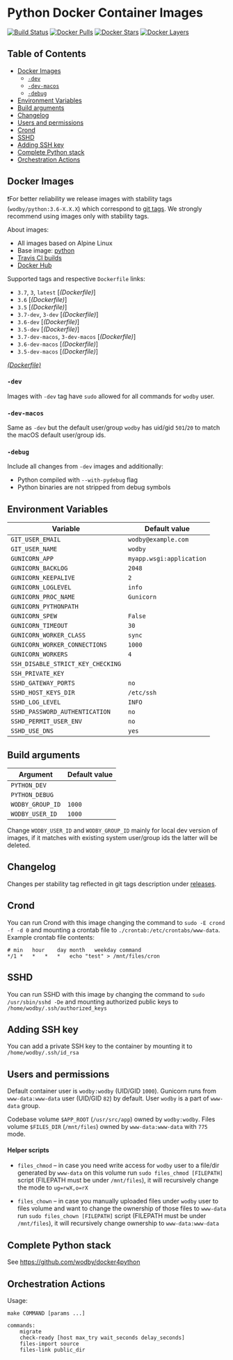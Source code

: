# Python Docker Container Images

[![Build Status](https://travis-ci.com/wodby/python.svg?branch=master)](https://travis-ci.com/wodby/python)
[![Docker Pulls](https://img.shields.io/docker/pulls/wodby/python.svg)](https://hub.docker.com/r/wodby/python)
[![Docker Stars](https://img.shields.io/docker/stars/wodby/python.svg)](https://hub.docker.com/r/wodby/python)
[![Docker Layers](https://images.microbadger.com/badges/image/wodby/python.svg)](https://microbadger.com/images/wodby/python)

## Table of Contents

* [Docker Images](#docker-images)
    * [`-dev`](#-dev)
    * [`-dev-macos`](#-dev-macos)
    * [`-debug`](#-debug)
* [Environment Variables](#environment-variables)
* [Build arguments](#build-arguments)
* [Changelog](#changelog)    
* [Users and permissions](#users-and-permissions)
* [Crond](#crond)
* [SSHD](#sshd)
* [Adding SSH key](#adding-ssh-key)
* [Complete Python stack](#complete-python-stack)
* [Orchestration Actions](#orchestration-actions)

## Docker Images

❗For better reliability we release images with stability tags (`wodby/python:3.6-X.X.X`) which correspond to [git tags](https://github.com/wodby/python/releases). We strongly recommend using images only with stability tags. 

About images:

* All images based on Alpine Linux
* Base image: [python](https://github.com/docker-library/python)
* [Travis CI builds](https://travis-ci.com/wodby/python) 
* [Docker Hub](https://hub.docker.com/r/wodby/python) 

Supported tags and respective `Dockerfile` links:

* `3.7`, `3`, `latest` [_(Dockerfile)_]
* `3.6` [_(Dockerfile)_]
* `3.5` [_(Dockerfile)_]
* `3.7-dev`, `3-dev` [_(Dockerfile)_]
* `3.6-dev` [_(Dockerfile)_]
* `3.5-dev` [_(Dockerfile)_]
* `3.7-dev-macos`, `3-dev-macos` [_(Dockerfile)_]
* `3.6-dev-macos` [_(Dockerfile)_]
* `3.5-dev-macos` [_(Dockerfile)_]

[_(Dockerfile)_](https://github.com/wodby/python/tree/master/Dockerfile)

### `-dev`

Images with `-dev` tag have `sudo` allowed for all commands for `wodby` user.

### `-dev-macos`

Same as `-dev` but the default user/group `wodby` has uid/gid `501`/`20`  to match the macOS default user/group ids.

### `-debug`

Include all changes from `-dev` images and additionally:

* Python compiled with `--with-pydebug` flag
* Python binaries are not stripped from debug symbols

## Environment Variables

| Variable                          | Default value            |
| --------------------------------- | -------------------      |
| `GIT_USER_EMAIL`                  | `wodby@example.com`      |
| `GIT_USER_NAME`                   | `wodby`                  |
| `GUNICORN_APP`                    | `myapp.wsgi:application` |
| `GUNICORN_BACKLOG`                | `2048`                   |
| `GUNICORN_KEEPALIVE`              | `2`                      |
| `GUNICORN_LOGLEVEL`               | `info`                   |
| `GUNICORN_PROC_NAME`              | `Gunicorn`               |
| `GUNICORN_PYTHONPATH`             |                          |
| `GUNICORN_SPEW`                   | `False`                  |
| `GUNICORN_TIMEOUT`                | `30`                     |
| `GUNICORN_WORKER_CLASS`           | `sync`                   |
| `GUNICORN_WORKER_CONNECTIONS`     | `1000`                   |
| `GUNICORN_WORKERS`                | `4`                      |
| `SSH_DISABLE_STRICT_KEY_CHECKING` |                          |
| `SSH_PRIVATE_KEY`                 |                          |
| `SSHD_GATEWAY_PORTS`              | `no`                     |
| `SSHD_HOST_KEYS_DIR`              | `/etc/ssh`               |
| `SSHD_LOG_LEVEL`                  | `INFO`                   |
| `SSHD_PASSWORD_AUTHENTICATION`    | `no`                     |
| `SSHD_PERMIT_USER_ENV`            | `no`                     |
| `SSHD_USE_DNS`                    | `yes`                    |

## Build arguments

| Argument         | Default value |
| ---------------- | ------------- |
| `PYTHON_DEV`     |               |
| `PYTHON_DEBUG`   |               |
| `WODBY_GROUP_ID` | `1000`        |
| `WODBY_USER_ID`  | `1000`        |

Change `WODBY_USER_ID` and `WODBY_GROUP_ID` mainly for local dev version of images, if it matches with existing system user/group ids the latter will be deleted. 

## Changelog

Changes per stability tag reflected in git tags description under [releases](https://github.com/wodby/python/releases). 

## Crond

You can run Crond with this image changing the command to `sudo -E crond -f -d 0` and mounting a crontab file to `./crontab:/etc/crontabs/www-data`. Example crontab file contents:

```
# min	hour	day	month	weekday	command
*/1	*	*	*	*	echo "test" > /mnt/files/cron
```

## SSHD

You can run SSHD with this image by changing the command to `sudo /usr/sbin/sshd -De` and mounting authorized public keys to `/home/wodby/.ssh/authorized_keys`

## Adding SSH key

You can add a private SSH key to the container by mounting it to `/home/wodby/.ssh/id_rsa`

## Users and permissions

Default container user is `wodby:wodby` (UID/GID `1000`). Gunicorn runs from `www-data:www-data` user (UID/GID `82`) by default. User `wodby` is a part of `www-data` group.

Codebase volume `$APP_ROOT` (`/usr/src/app`) owned by `wodby:wodby`. Files volume `$FILES_DIR` (`/mnt/files`) owned by `www-data:www-data` with `775` mode.

#### Helper scripts 

* `files_chmod` – in case you need write access for `wodby` user to a file/dir generated by `www-data` on this volume run `sudo files_chmod [FILEPATH]` script (FILEPATH must be under `/mnt/files`), it will recursively change the mode to `ug=rwX,o=rX`

* `files_chown` – in case you manually uploaded files under `wodby` user to files volume and want to change the ownership of those files to `www-data` run `sudo files_chown [FILEPATH]` script (FILEPATH must be under `/mnt/files`), it will recursively change ownership to `www-data:www-data`

## Complete Python stack

See https://github.com/wodby/docker4python

## Orchestration Actions

Usage:
```
make COMMAND [params ...]

commands:
    migrate
    check-ready [host max_try wait_seconds delay_seconds]
    files-import source
    files-link public_dir 
```
